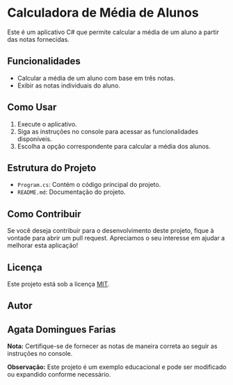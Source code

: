 # Calculadora de Média de Alunos

Este é um aplicativo C# que permite calcular a média de um aluno a partir das notas fornecidas.

## Funcionalidades

- Calcular a média de um aluno com base em três notas.
- Exibir as notas individuais do aluno.

## Como Usar

1. Execute o aplicativo.
2. Siga as instruções no console para acessar as funcionalidades disponíveis.
3. Escolha a opção correspondente para calcular a média dos alunos.

## Estrutura do Projeto

- `Program.cs`: Contém o código principal do projeto.
- `README.md`: Documentação do projeto.

## Como Contribuir

Se você deseja contribuir para o desenvolvimento deste projeto, fique à vontade para abrir um pull request. Apreciamos o seu interesse em ajudar a melhorar esta aplicação!

## Licença

Este projeto está sob a licença [MIT](LICENSE).


## Autor
Agata Domingues Farias
---

**Nota:** Certifique-se de fornecer as notas de maneira correta ao seguir as instruções no console.

**Observação:** Este projeto é um exemplo educacional e pode ser modificado ou expandido conforme necessário.

